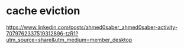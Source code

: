 # cache eviction

https://www.linkedin.com/posts/ahmed0saber_ahmed0saber-activity-7079762337519312896-tzR1?utm_source=share&utm_medium=member_desktop
